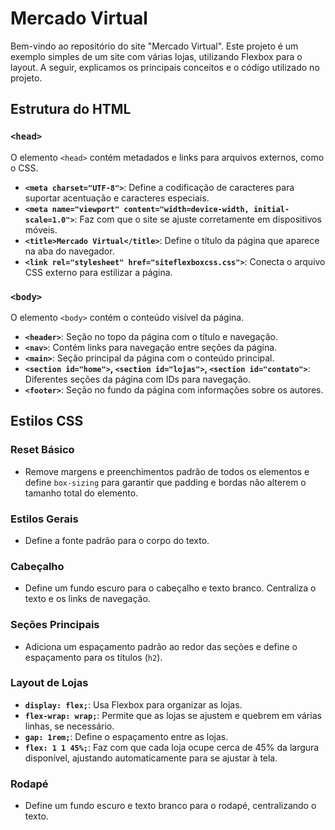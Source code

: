 # Mercado Virtual

Bem-vindo ao repositório do site "Mercado Virtual". Este projeto é um exemplo simples de um site com várias lojas, utilizando Flexbox para o layout. A seguir, explicamos os principais conceitos e o código utilizado no projeto.



## Estrutura do HTML

### `<head>`


O elemento `<head>` contém metadados e links para arquivos externos, como o CSS.

- **`<meta charset="UTF-8">`**: Define a codificação de caracteres para suportar acentuação e caracteres especiais.
- **`<meta name="viewport" content="width=device-width, initial-scale=1.0">`**: Faz com que o site se ajuste corretamente em dispositivos móveis.
- **`<title>Mercado Virtual</title>`**: Define o título da página que aparece na aba do navegador.
- **`<link rel="stylesheet" href="siteflexboxcss.css">`**: Conecta o arquivo CSS externo para estilizar a página.

### `<body>`

O elemento `<body>` contém o conteúdo visível da página.

- **`<header>`**: Seção no topo da página com o título e navegação.
- **`<nav>`**: Contém links para navegação entre seções da página.
- **`<main>`**: Seção principal da página com o conteúdo principal.
- **`<section id="home">`, `<section id="lojas">`, `<section id="contato">`**: Diferentes seções da página com IDs para navegação.
- **`<footer>`**: Seção no fundo da página com informações sobre os autores.

## Estilos CSS

### Reset Básico

- Remove margens e preenchimentos padrão de todos os elementos e define `box-sizing` para garantir que padding e bordas não alterem o tamanho total do elemento.

### Estilos Gerais

- Define a fonte padrão para o corpo do texto.

### Cabeçalho

- Define um fundo escuro para o cabeçalho e texto branco. Centraliza o texto e os links de navegação.

### Seções Principais

- Adiciona um espaçamento padrão ao redor das seções e define o espaçamento para os títulos (`h2`).

### Layout de Lojas

- **`display: flex;`**: Usa Flexbox para organizar as lojas.
- **`flex-wrap: wrap;`**: Permite que as lojas se ajustem e quebrem em várias linhas, se necessário.
- **`gap: 1rem;`**: Define o espaçamento entre as lojas.
- **`flex: 1 1 45%;`**: Faz com que cada loja ocupe cerca de 45% da largura disponível, ajustando automaticamente para se ajustar à tela.

### Rodapé

- Define um fundo escuro e texto branco para o rodapé, centralizando o texto.



